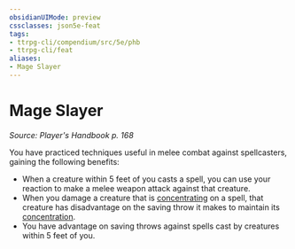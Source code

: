 ```yaml
---
obsidianUIMode: preview
cssclasses: json5e-feat
tags:
- ttrpg-cli/compendium/src/5e/phb
- ttrpg-cli/feat
aliases:
- Mage Slayer
---
```

# Mage Slayer
*Source: Player's Handbook p. 168*  

You have practiced techniques useful in melee combat against spellcasters, gaining the following benefits:

- When a creature within 5 feet of you casts a spell, you can use your reaction to make a melee weapon attack against that creature.  
- When you damage a creature that is [concentrating](/3-Mechanics/CLI/Rules/conditions.md#Concentration) on a spell, that creature has disadvantage on the saving throw it makes to maintain its [concentration](/3-Mechanics/CLI/Rules/conditions.md#Concentration).  
- You have advantage on saving throws against spells cast by creatures within 5 feet of you.